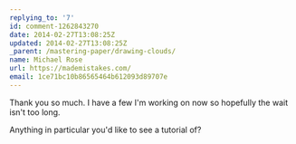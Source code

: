 ```yaml
---
replying_to: '7'
id: comment-1262843270
date: 2014-02-27T13:08:25Z
updated: 2014-02-27T13:08:25Z
_parent: /mastering-paper/drawing-clouds/
name: Michael Rose
url: https://mademistakes.com/
email: 1ce71bc10b86565464b612093d89707e
---
```


Thank you so much. I have a few I'm working on now so hopefully the wait
isn't too long.

Anything in particular you'd like to see a tutorial of?
